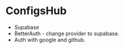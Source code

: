 
# ConfigsHub

- Supabase
- BetterAuth - change provider to supabase.
- Auth with google and github.